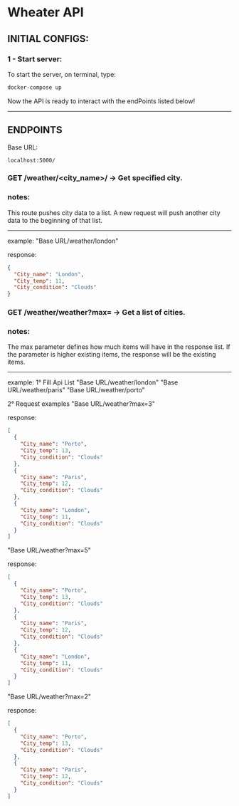 # Wheater API

## INITIAL CONFIGS:

### 1 - Start server:

To start the server, on terminal, type: 

```bash
docker-compose up
```

Now the API is ready to interact with the endPoints listed below!
__________________________________________________________________________



## ENDPOINTS

Base URL:

```url
localhost:5000/
```

### GET /weather/<city_name>/  -> Get specified city.
### notes:
This route pushes city data to a list.
A new request will push another city data 
to the beginning of that list.
____________________________________________________


example: "Base URL/weather/london"

response:

```json
{
  "City_name": "London",
  "City_temp": 11,
  "City_condition": "Clouds"
}
```

### GET /weather/weather?max=<max>  -> Get a list of cities.
### notes:
The max parameter defines how much items will have in the response list.
If the parameter is higher existing items, the response will be
the existing items.

____________________________________________________

example: 
1° Fill Api List
"Base URL/weather/london"
"Base URL/weather/paris"
"Base URL/weather/porto"

2° Request examples
"Base URL/weather?max=3"

response:

```json
[
  {
    "City_name": "Porto",
    "City_temp": 13,
    "City_condition": "Clouds"
  },
  {
    "City_name": "Paris",
    "City_temp": 12,
    "City_condition": "Clouds"
  },
  {
    "City_name": "London",
    "City_temp": 11,
    "City_condition": "Clouds"
  }
]
```

"Base URL/weather?max=5"

response:

```json
[
  {
    "City_name": "Porto",
    "City_temp": 13,
    "City_condition": "Clouds"
  },
  {
    "City_name": "Paris",
    "City_temp": 12,
    "City_condition": "Clouds"
  },
  {
    "City_name": "London",
    "City_temp": 11,
    "City_condition": "Clouds"
  }
]
```

"Base URL/weather?max=2"

response:

```json
[
  {
    "City_name": "Porto",
    "City_temp": 13,
    "City_condition": "Clouds"
  },
  {
    "City_name": "Paris",
    "City_temp": 12,
    "City_condition": "Clouds"
  }
]
```